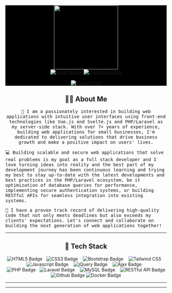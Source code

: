 <!--
**xavi7th/xavi7th** is a ✨ _special_ ✨ repository because its `README.md` (this file) appears on your GitHub profile.

Here are some ideas to get you started:

- 🔭 I’m currently working on ...
- 🌱 I’m currently learning ...
- 👯 I’m looking to collaborate on ...
- 🤔 I’m looking for help with ...
- 💬 Ask me about ...
- 📫 How to reach me: ...
- 😄 Pronouns: ...
- ⚡ Fun fact: ...
-->


<div id="header" align="center" style = "background-color:#000000">
  <img src="https://media.giphy.com/media/v1.Y2lkPTc5MGI3NjExNjl5Mzdna3dkNmI4YXJycmJhaGxudG4xNGFib2g2eDFmczUwd2RxcSZlcD12MV9pbnRlcm5hbF9naWZfYnlfaWQmY3Q9Zw/qgQUggAC3Pfv687qPC/giphy.gif" width="200" height= "200"/>
</div>


<div id="badges"  align="center" style = "background-color:#000000">
                                       
  <a href="mailto:ehi.akhile@gmail.com" target = "_blank">
    <img src="https://img.shields.io/badge/Gmail-D14836?style=for-the-badge&logo=gmail&logoColor=white" alt="Gmail Badge"/>
  </a>
  <a href="https://www.linkedin.com/in/danielose/" target = "_blank">
    <img src="https://img.shields.io/badge/LinkedIn-blue?style=for-the-badge&logo=linkedin&logoColor=white" alt="LinkedIn Badge"/>
  </a>
    <br><br>
  <a href="https://git.io/typing-svg"><img src="https://readme-typing-svg.demolab.com/?font=Fira+Code&size=30&pause=1000&color=2496ED&multiline=true&width=435&lines=Hi there!+%F0%9F%91%8B+I%27m+Daniel+" alt="Typing SVG" /></a>
</div>

<h2 align="center"> 👨‍💻 About Me</h2>
<p align="center">
  <samp>🧓 I am a passionately interested in building web applications with intuitive user interfaces using front-end technologies like Vue.js and Svelte.js and PHP/Laravel as my server-side stack. With over 7+ years of experience, building web     applications for small businesses, I'm dedicated to delivering solutions that drive business growth and make a positive impact on users' lives.</samp>

  <samp>💻 Building scalable and secure web applications that solve real problems is my goal as a full stack developer and I love turning ideas into reality and the best part of my development journey has been continuous learning and trying my best to stay up-to-date with the latest developments and best practices in the PHP/Laravel ecosystem, be it optimization of database queries for performance, implementing secure authentication systems, or building RESTful APIs for seamless integration into existing systems.</samp>

  <samp>🔧 I have a proven track record of delivering high-quality code that not only meets deadlines but also exceeds my clients' expectations. Let's connect and collaborate on building the next generation of web applications together!</samp>

</p>

<hr>

<h2 align="center"> 🔭 Tech Stack </h2>
<p align="center">
  <img src="https://img.shields.io/badge/-html5-E34F26?style=for-the-badge&logo=html5&logoColor=white" alt="HTML5 Badge"/>&nbsp;&nbsp;
  <img src="https://img.shields.io/badge/css3-316192?style=for-the-badge&logo=css3&logoColor=white" alt="CSS3 Badge"/>&nbsp;&nbsp;&nbsp;
  <img src="https://img.shields.io/badge/Bootstrap-7952B3?style=for-the-badge&logo=Bootstrap&logoColor=white"alt="Bootstrap Badge" />&nbsp;&nbsp;&nbsp;
  <img src="https://img.shields.io/badge/-tailwindcss-005571?style=for-the-badge&logo=tailwindcss" alt="Tailwind CSS"/>&nbsp;&nbsp;&nbsp;
  <br>
  <img src="https://img.shields.io/badge/Javascript-F7DF1E?style=for-the-badge&logo=Javascript&logoColor=black" alt="Javascript Badge"/>&nbsp;&nbsp;&nbsp;
  <img src="https://img.shields.io/badge/-jQuery-0769AD?style=for-the-badge&logo=jQuery&logoColor=black" alt="jQuery Badge"/>&nbsp;&nbsp;&nbsp;
  <img src="https://img.shields.io/badge/Ajax-ededed?style=for-the-badge&logo=htmx&logoColor=black" alt="Ajax Badge"/>&nbsp;&nbsp;&nbsp;
  <br>
  <img src="https://img.shields.io/badge/-PHP-14354C?style=for-the-badge&logo=PHP&logoColor=white" alt="PHP Badge"/>&nbsp;&nbsp;
  <img src="https://img.shields.io/badge/-Laravel-FF2D20?style=for-the-badge&logo=Laravel&logoColor=white" alt="Laravel Badge"/>&nbsp;&nbsp;&nbsp;
  <img src="https://img.shields.io/badge/-MySQL-4479A1?style=for-the-badge&logo=mysql&logoColor=white" alt="MySQL Badge"/>&nbsp;&nbsp;&nbsp;
  <img src="https://img.shields.io/badge/RESTful%20APIs-000000?style=for-the-badge&logo=amazonapigateway&logoColor=white" alt="RESTful API Badge"/>
  <br>
  <img src="https://img.shields.io/badge/Github-181717?style=for-the-badge&logo=github" alt="Github Badge"/> 
  <img src="https://img.shields.io/badge/Docker-2496ED?style=for-the-badge&logo=docker&logoColor=white" alt="Docker Badge"/>
  <br>
</p>

<hr>

<hr>
